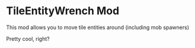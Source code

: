 # TileEntityWrench Mod

This mod allows you to move tile entities around (including mob spawners)


Pretty cool, right?